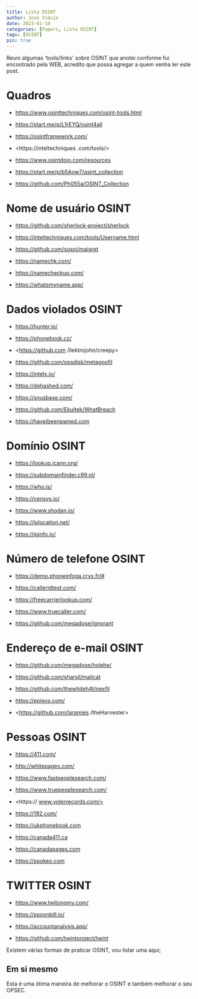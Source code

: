 ```yaml
---
title: Lista OSINT
author: José Inácio
date: 2023-01-10
categories: [Papers, Lista OSINT]
tags: [OSINT]
pin: true
---
```


Reuni algumas 'tools/links' sobre OSINT que anotei conforme fui encontrado pela WEB, acredito que possa agregar a quem venha ler este post.

# Quadros

- <https://www.osinttechniques.com/osint-tools.html>

- <https://start.me/p/L1rEYQ/osint4all>

- <https://osintframework.com/>

- <https://inteltechniques .com/tools/>

- <https://www.osintdojo.com/resources>

- <https://start.me/p/b5Aow7/asint_collection>

- <https://github.com/Ph055a/OSINT_Collection>



# Nome de usuário OSINT


- <https://github.com/sherlock-project/sherlock>

- <https://inteltechniques.com/tools/Username.html>

- <https://github.com/soxoj/maigret>

- <https://namechk.com/>

- <https://namecheckup.com/>

- <https://whatsmyname.app/>

# Dados violados OSINT


- <https://hunter.io/>

- <https://phonebook.cz/>

- <https://github.com /ilektrojohn/creepy>

- <https://github.com/opsdisk/metagoofil>

- <https://intelx.io/>

- <https://dehashed.com/>

- <https://snusbase.com/>

- <https://github.com/Ekultek/WhatBreach>

- <https://haveibeenpwned.com>

# Domínio OSINT

- <https://lookup.icann.org/>

- <https://subdomainfinder.c99.nl/>

- <https://who.is/>

- <https://censys.io/>

- <https://www.shodan.io/>

- <https://iplocation.net/>

- <https://ipinfo.io/>


# Número de telefone OSINT

- <https://demo.phoneinfoga.crvx.fr/#>

- <https://calleridtest.com/>

- <https://freecarrierlookup.com/>

- <https://www.truecaller.com/>

- <https://github.com/megadose/ignorant>

# Endereço de e-mail OSINT 

- <https://github.com/megadose/holehe/>

- <https://github.com/sharsil/mailcat>

- <https://github.com/thewhiteh4t/nexfil>

- <https://epieos.com/>

- <https://github.com/laramies /theHarvester>


# Pessoas OSINT 


- <https://411.com/>

- <http://whitepages.com/>

- <https://www.fastpeoplesearch.com/>

- <https://www.truepeoplesearch.com/>

- <https:// www.voterrecords.com/>

- <https://192.com/>

- <https://ukphonebook.com>

- <https://canada411.ca>

- <https://canadapages.com>

- <https://spokeo.com>

# TWITTER OSINT


- <https://www.twitonomy.com/>

- <https://spoonbill.io/>

- <https://accountanalysis.app/>

- <https://github.com/twintproject/twint>


Existem várias formas de praticar OSINT, vou listar uma aqui;

<h2 data-toc-skip>Em si mesmo</h2>

Esta é uma ótima maneira de melhorar o OSINT e também melhorar o seu OPSEC.
